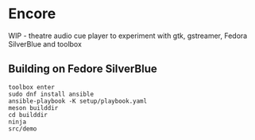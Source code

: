 # Encore

WIP - theatre audio cue player to experiment with gtk, gstreamer, Fedora SilverBlue and toolbox 

## Building on Fedore SilverBlue

```
toolbox enter
sudo dnf install ansible
ansible-playbook -K setup/playbook.yaml 
meson builddir
cd builddir
ninja
src/demo
```
